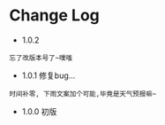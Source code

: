 # Change Log 
+ 1.0.2
```
忘了改版本号了~噗嗤
```
+ 1.0.1 修复bug...
```
时间补零, 下雨文案加个可能,毕竟是天气预报嘛~
```  
+ 1.0.0 初版  